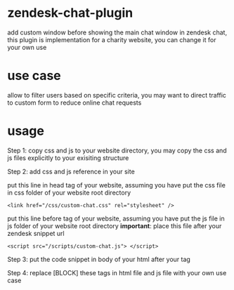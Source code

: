 # zendesk-chat-plugin
add custom window before showing the main chat window in zendesk chat, this plugin is implementation for a charity website, you can change it for your own use

# use case
allow to filter users based on specific criteria, you may want to direct traffic to custom form to reduce online chat requests

# usage
Step 1: copy css and js to your website directory, you may copy the css and js files explicitly to your exisiting structure

Step 2: add css and js reference in your site

put this line in head tag of your website, assuming you have put the css file in css folder of your website root directory
```
<link href="/css/custom-chat.css" rel="stylesheet" />
```

put this line before </body> tag of your website, assuming you have put the js file in js folder of your website root directory
**important**: place this file after your zendesk snippet url
```
<script src="/scripts/custom-chat.js"> </script>
```

Step 3: put the code snippet in body of your html after your </footer> tag

Step 4: replace [BLOCK] these tags in html file and js file with your own use case


